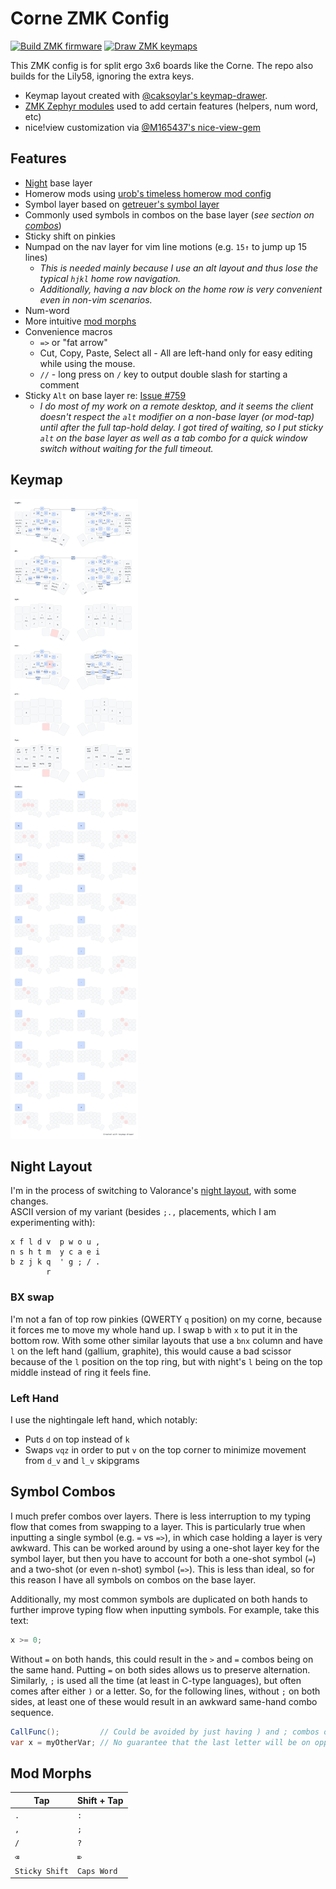 # Corne ZMK Config
[![Build ZMK firmware](https://github.com/hendstephen/zmk-config/actions/workflows/build.yml/badge.svg)](https://github.com/hendstephen/zmk-config/actions/workflows/build.yml) [![Draw ZMK keymaps](https://github.com/hendstephen/zmk-config/actions/workflows/draw-keymaps.yml/badge.svg)](https://github.com/hendstephen/zmk-config/actions/workflows/draw-keymaps.yml)

This ZMK config is for split ergo 3x6 boards like the Corne. The repo also builds for the Lily58, ignoring the extra keys.  
* Keymap layout created with [@caksoylar's keymap-drawer](https://github.com/caksoylar/keymap-drawer).  
* [ZMK Zephyr modules](https://zmk.dev/docs/features/modules) used to add certain features (helpers, num word, etc)
* nice!view customization via [@M165437's nice-view-gem](https://github.com/M165437/nice-view-gem)

## Features
- [Night](#night-layout) base layer
- Homerow mods using [urob's timeless homerow mod config](https://github.com/urob/zmk-config?tab=readme-ov-file#timeless-homerow-mods)
- Symbol layer based on [getreuer's symbol layer](https://github.com/getreuer/qmk-keymap?tab=readme-ov-file#my-keymap)
- Commonly used symbols in combos on the base layer (_see section on [combos](#symbol-combos)_)
- Sticky shift on pinkies
- Numpad on the nav layer for vim line motions (e.g. `15↑` to jump up 15 lines)
  - _This is needed mainly because I use an alt layout and thus lose the typical `hjkl` home row navigation._
  - _Additionally, having a nav block on the home row is very convenient even in non-vim scenarios._
- Num-word
- More intuitive [mod morphs](#mod-morphs)
- Convenience macros
  - `=>` or "fat arrow" 
  - Cut, Copy, Paste, Select all - All are left-hand only for easy editing while using the mouse.
  - `//` - long press on `/` key to output double slash for starting a comment
- Sticky `Alt` on base layer re: [Issue #759](https://github.com/zmkfirmware/zmk/issues/759)
  - _I do most of my work on a remote desktop, and it seems the client doesn't respect the `alt` modifier on a non-base layer (or mod-tap) until after the full tap-hold delay. I got tired of waiting, so I put sticky `alt` on the base layer as well as a tab combo for a quick window switch without waiting for the full timeout._

## Keymap
![Keymap Representation](./keymap-drawer/corne.svg?raw=true "Keymap Representation")

## Night Layout
I'm in the process of switching to Valorance's [night layout](https://luminespire.github.io/night/home.html), with some changes.  
ASCII version of my variant (besides `;.,` placements, which I am experimenting with):
```
x f l d v  p w o u ,
n s h t m  y c a e i
b z j k q  ' g ; / .
        r
```

### BX swap
I'm not a fan of top row pinkies (QWERTY `q` position) on my corne, because it forces me to move my whole hand up. I swap `b` with `x` to put it in the bottom row. With some other similar layouts that use a `bnx` column and have `l` on the left hand (gallium, graphite), this would cause a bad scissor because of the `l` position on the top ring, but with night's `l` being on the top middle instead of ring it feels fine.

### Left Hand
I use the nightingale left hand, which notably:
- Puts `d` on top instead of `k`
- Swaps `vqz` in order to put `v` on the top corner to minimize movement from `d_v` and `l_v` skipgrams

## Symbol Combos
I much prefer combos over layers. There is less interruption to my typing flow that comes from swapping to a layer. This is particularly true when inputting a single symbol (e.g. `=` vs `=>`), in which case holding a layer is very awkward. This can be worked around by using a one-shot layer key for the symbol layer, but then you have to account for both a one-shot symbol (`=`) and a two-shot (or even n-shot) symbol (`=>`). This is less than ideal, so for this reason I have all symbols on combos on the base layer.

Additionally, my most common symbols are duplicated on both hands to further improve typing flow when inputting symbols. For example, take this text:
```csharp
x >= 0;
```
Without `=` on both hands, this could result in the `>` and `=` combos being on the same hand. Putting `=` on both sides allows us to preserve alternation. Similarly, `;` is used all the time (at least in C-type languages), but often comes after either `)` or a letter. So, for the following lines, without `;` on both sides, at least one of these would result in an awkward same-hand combo sequence.
```csharp
CallFunc();         // Could be avoided by just having ) and ; combos on opposite hands
var x = myOtherVar; // No guarantee that the last letter will be on opposite hand from ;
```

## Mod Morphs
| Tap            | Shift + Tap |
| -------------- | ----------- |
| `.`            | `:`         |
| `,`            | `;`         |
| `/`            | `?`         |
| `⌫`            | `⌦`         |
| `Sticky Shift` | `Caps Word` |
